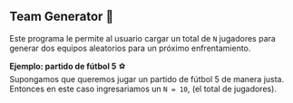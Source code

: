 ## Team Generator :rocket:

Este programa le permite al usuario cargar un total de `N` jugadores para generar dos equipos aleatorios para un próximo enfrentamiento.<br>

**Ejemplo: partido de fútbol 5** :soccer:<br>
Supongamos que queremos jugar un partido de fútbol 5 de manera justa. Entonces en este caso ingresariamos un `N = 10`, (el total de jugadores).<br>

